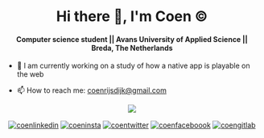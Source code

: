 <p align="center">
  <h1 align="center">Hi there 👋, I'm Coen ©️</h1>
  <h4 align="center">Computer science student || Avans University of Applied Science || Breda, The Netherlands</h4>
</p>

- 🔭 I am currently working on a study of how a native app is playable on the web

- 📫 How to reach me: [coenrijsdijk@gmail.com](mailto:coenrijsdijk@gmail.com)

<p align="center"> 
  <img align="center" src="https://media4.giphy.com/media/Z9mnGHAh5i6hy9yRag/giphy.gif"/>
</p> 

<p align="center">
  <a href="https://www.linkedin.com/in/coen-rijsdijk-551520128/" target="_blank"><img align="center" src="https://img.icons8.com/fluent/36/000000/linkedin.png" alt="coenlinkedin"/></a>
  <a href="https://www.instagram.com/coenrijsdijk/" target="_blank"><img align="center" src="https://img.icons8.com/fluent/36/000000/instagram-new.png" alt="coeninsta"/></a>
  <a href="https://twitter.com/RijsdijkCoen" target="_blank"><img align="center" src="https://img.icons8.com/color/36/000000/twitter.png" alt="coentwitter"/></a>
  <a href="https://www.facebook.com/rijsdijk.coen/" target="_blank"><img align="center" src="https://img.icons8.com/color/36/000000/facebook.png" alt="coenfaceboook"/></a>
  <a href="https://gitlab.com/CoenRijsdijk" target="_blank"><img align="center" src="https://img.icons8.com/color/36/000000/gitlab.png" alt="coengitlab"/></a>
</p>
